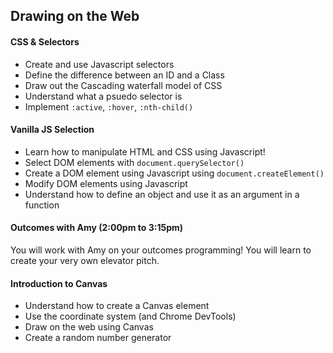## Drawing on the Web

#### CSS & Selectors

* Create and use Javascript selectors
* Define the difference between an ID and a Class
* Draw out the Cascading waterfall model of CSS
* Understand what a psuedo selector is
* Implement `:active`, `:hover`, `:nth-child()`

#### Vanilla JS Selection

* Learn how to manipulate HTML and CSS using Javascript!
* Select DOM elements with `document.querySelector()`
* Create a DOM element using Javascript using `document.createElement()`
* Modify DOM elements using Javascript
* Understand how to define an object and use it as an argument in a function


#### Outcomes with Amy (2:00pm to 3:15pm)

You will work with Amy on your outcomes programming! You will learn to create your very own elevator pitch.

#### Introduction to Canvas

* Understand how to create a Canvas element
* Use the coordinate system (and Chrome DevTools)
* Draw on the web using Canvas
* Create a random number generator
